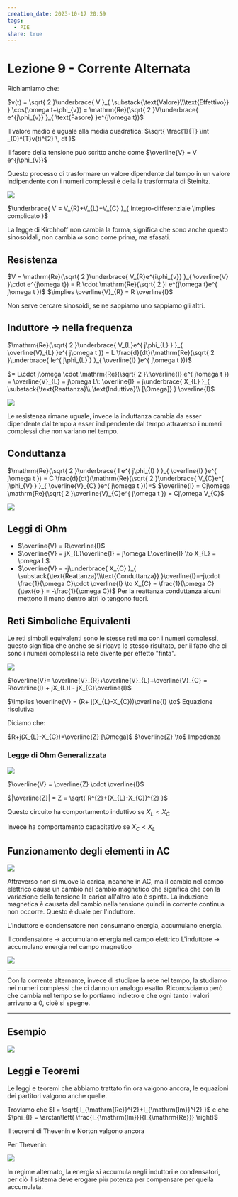 ```yaml
---
creation_date: 2023-10-17 20:59
tags:
  - PIE
share: true
---
```

# Lezione 9 - Corrente Alternata

Richiamiamo che: 

$v(t) = \sqrt{ 2 }\underbrace{ V }_{ \substack{\text{Valore}\\\text{Effettivo}} } \cos(\omega t+\phi_{v}) = \mathrm{Re}(\sqrt{ 2 }V\underbrace{ e^{j\phi_{v}} }_{ \text{Fasore} }e^{j\omega t})$

Il valore medio è uguale alla media quadratica: $\sqrt{ \frac{1}{T} \int _{0}^{T}v(t)^{2} \, dt }$

Il fasore della tensione può scritto anche come $\overline{V} = V e^{j\phi_{v}}$

Questo processo di trasformare un valore dipendente dal tempo in un valore indipendente con i numeri complessi è della la trasformata di Steinitz.

![](Pasted%20image%2020231022150203.png)

$\underbrace{ V = V_{R}+V_{L}+V_{C} }_{ Integro-differenziale \implies complicato }$

La legge di Kirchhoff non cambia la forma, significa che sono anche questo sinosoidali, non cambia $\omega$ sono come prima, ma sfasati.

## Resistenza

$V = \mathrm{Re}(\sqrt{ 2 }\underbrace{ V_{R}e^{i\phi_{v}} }_{ \overline{V} }\cdot e^{j\omega t}) = R \cdot \mathrm{Re}(\sqrt{ 2 }I e^{j\omega t}e^{ j\omega t })$
$\implies \overline{V}_{R} = R \overline{I}$

Non serve cercare sinosoidi, se ne sappiamo uno sappiamo gli altri.

## Induttore $\to$ nella frequenza

$\mathrm{Re}(\sqrt{ 2 }\underbrace{ V_{L}e^{ j\phi_{L} } }_{ \overline{V}_{L} }e^{ j\omega t }) = L \frac{d}{dt}(\mathrm{Re}(\sqrt{ 2 }\underbrace{ Ie^{ j\phi_{L} } }_{ \overline{I} }e^{ j\omega t }))$

$= L\cdot j\omega \cdot \mathrm{Re}(\sqrt{ 2 }\:\overline{I} e^{ j\omega t }) = \overline{V}_{L} = j\omega L\: \overline{I} = j\underbrace{ X_{L} }_{ \substack{\text{Reattanza}\\ \text{Induttiva}\\ [\Omega]} } \overline{I}$

![](Pasted%20image%2020231022150225.png)

Le resistenza rimane uguale, invece la induttanza cambia da esser dipendente dal tempo a esser indipendente dal tempo attraverso i numeri complessi che non variano nel tempo.

## Conduttanza

$\mathrm{Re}(\sqrt{ 2 }\underbrace{ I e^{ j\phi_{I} } }_{ \overline{I} }e^{ j\omega t }) = C \frac{d}{dt}(\mathrm{Re}(\sqrt{ 2 }\underbrace{ V_{C}e^{ j\phi_{V} } }_{ \overline{V}_{C} }e^{ j\omega t }))=$
$\overline{I} = Cj\omega \mathrm{Re}(\sqrt{ 2 }\overline{V}_{C}e^{ j\omega t }) = Cj\omega V_{C}$

![](Pasted%20image%2020231022150832.png)

## Leggi di Ohm

- $\overline{V} = R\overline{I}$
- $\overline{V} = jX_{L}\overline{I} = j\omega L\overline{I} \to X_{L} = \omega L$
- $\overline{V} = -j\underbrace{ X_{C} }_{ \substack{\text{Reattanza}\\\text{Conduttanza}} }\overline{I}=-j\cdot \frac{1}{\omega C}\cdot \overline{I} \to X_{C} = \frac{1}{\omega C} (\text{o } = -\frac{1}{\omega C})$
Per la reattanza conduttanza alcuni mettono il meno dentro altri lo tengono fuori.

## Reti Simboliche Equivalenti

Le reti simboli equivalenti sono le stesse reti ma con i numeri complessi, questo significa che anche se si ricava lo stesso risultato, per il fatto che ci sono i numeri complessi la rete divente per effetto "finta".

![](Pasted%20image%2020231022150853.png)

$\overline{V}= \overline{V}_{R}+\overline{V}_{L}+\overline{V}_{C} = R\overline{I} + jX_{L}I - jX_{C}\overline{I}$

$\implies \overline{V} = (R+ j(X_{L}-X_{C}))\overline{I} \to$ Equazione risolutiva

Diciamo che:

$R+j(X_{L}-X_{C})=\overline{Z} [\Omega]$
$\overline{Z} \to$ Impedenza

### Legge di Ohm Generalizzata

![](Pasted%20image%2020231022150913.png)

$\overline{V} = \overline{Z} \cdot \overline{I}$

$|\overline{Z}| = Z = \sqrt{ R^{2}+(X_{L}-X_{C})^{2} }$

Questo circuito ha comportamento induttivo se $X_{L}<X_{C}$

Invece ha comportamento capacitativo se $X_{C}<X_{L}$

## Funzionamento degli elementi in AC

![](Pasted%20image%2020231022150928.png)

Attraverso non si muove la carica, neanche in AC, ma il cambio nel campo elettrico causa un cambio nel cambio magnetico che significa che con la variazione della tensione la carica all'altro lato è spinta. La induzione magnetica è causata dal cambio nella tensione quindi in corrente continua non occorre. Questo è duale per l'induttore.

L'induttore e condensatore non consumano energia, accumulano energia.

Il condensatore $\to$ accumulano energia nel campo elettrico
L'induttore $\to$ accumulano energia nel campo magnetico

![](Pasted%20image%2020231022150939.png)

---
Con la corrente alternante, invece di studiare la rete nel tempo, la studiamo nei numeri complessi che ci danno un analogo esatto. Riconosciamo però che cambia nel tempo se lo portiamo indietro e che ogni tanto i valori arrivano a 0, cioè si spegne.

---

## Esempio

![](Pasted%20image%2020231022151032.png)

## Leggi e Teoremi

Le leggi e teoremi che abbiamo trattato fin ora valgono ancora, le equazioni dei partitori valgono anche quelle.

Troviamo che $I = \sqrt{ I_{\mathrm{Re}}^{2}+I_{\mathrm{Im}}^{2} }$
e che $\phi_{I} = \arctan\left( \frac{I_{\mathrm{Im}}}{I_{\mathrm{Re}}} \right)$

Il teoremi di Thevenin e Norton valgono ancora

Per Thevenin:

![](Pasted%20image%2020231022151055.png)

In regime alternato, la energia si accumula negli induttori e condensatori, per ciò il sistema deve erogare più potenza per compensare per quella accumulata. 

